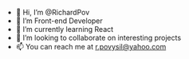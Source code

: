 - 👋 Hi, I’m @RichardPov
- 👀 I’m Front-end Developer
- 🌱 I’m currently learning React
- 💞️ I’m looking to collaborate on interesting projects
- 📫 You can reach me at r.povysil@yahoo.com

<!---
RichardPov/RichardPov is a ✨ special ✨ repository because its `README.md` (this file) appears on your GitHub profile.
You can click the Preview link to take a look at your changes.
--->
